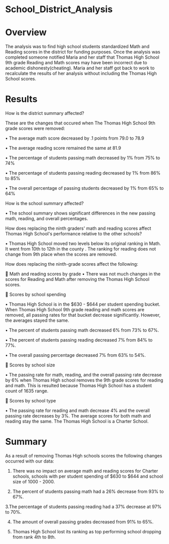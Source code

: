 # School_District_Analysis

# Overview

The analysis was to find high school students standardized Math and Reading scores in the district for funding purposes. Once the analysis was completed someone notified Maria and her staff that  Thomas High School  9th grade Reading and Math scores may have been incorrect due to academic dishonesty(cheating). Maria and her staff got back to work to recalculate the results of her analysis without including the Thomas High School scores. 

# Results

How is the district summary affected?

These are the changes that occured when The Thomas High School 9th grade scores were removed:

•	The average math score decreased by .1 points from 79.0 to 78.9

•	The average reading score remained the same at 81.9

•	The percentage of students passing math decreased by 1% from 75% to 74%

•	The percentage of students passing reading decreased by 1% from 86% to 85%

•	The overall percentage of passing students decreased by 1% from 65% to 64%



How is the school summary affected?

•	The school summary shows significant differences in the new passing math, reading, and overall percentages.



How does replacing the ninth graders' math and reading scores affect Thomas High School's performance relative to the other schools?

•	Thomas High School moved two levels below its original ranking in Math. It went from 10th to 12th  in the county . The ranking for reading does not change from 9th place when the scores are removed.



How does replacing the ninth-grade scores affect the following:

	Math and reading scores by grade
•	There was not much changes in the scores for Reading and Math after removing the Thomas High School scores.

	Scores by school spending

•	Thomas High School is in the $630 - $644 per student spending bucket. When Thomas High School 9th grade reading and math scores are removed, all passing rates for that bucket decrease significantly. However, the averages stayed the same.

•	The percent of students passing math decreased 6% from 73% to 67%.

•	The percent of students passing reading decreased 7% from 84% to 77%.

•	The overall passing percentage decreased 7% from 63% to 54%.

	Scores by school size

•	The passing rate for math, reading, and the overall passing rate decrease by 6% when Thomas High school removes the 9th grade scores for reading and math. This is resulted because Thomas High School has a student count of 1635 range. 

	Scores by school type

•	The passing rate for reading and math decrease 4% and the overall passing rate decreases by 3%. The average scores for both math and reading stay the same. The Thomas High School is a Charter School.

# Summary

As a result of removing Thomas High schools scores the following changes occurred with our data:

1. There was no  impact on average math and reading scores for Charter schools, schools with per student spending of $630 to $644 and school size of 1000 - 2000.

2. The percent of students passing math had a 26% decrease from 93% to 67%.

3.The percentage of students passing reading had a 37% decrease at 97% to 70%.

4. The amount of overall passing grades decreased from 91% to 65%.

5. Thomas High School lost its ranking as top performing school dropping from rank 4th to 8th.


